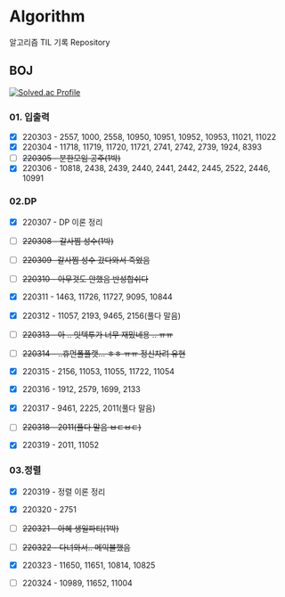 # Algorithm
알고리즘 TIL 기록 Repository

## BOJ

[![Solved.ac Profile](http://mazassumnida.wtf/api/v2/generate_badge?boj=qqff0311)](https://solved.ac/qqff0311/)

### 01. 입출력

- [x] 220303 - 2557, 1000, 2558, 10950, 10951, 10952, 10953, 11021, 11022
- [x] 220304 - 11718, 11719, 11720, 11721, 2741, 2742, 2739, 1924, 8393
- [ ] ~~220305 - 분한모임 공주(1박)~~
- [x] 220306 - 10818, 2438, 2439, 2440, 2441, 2442, 2445, 2522, 2446, 10991

### 02.DP 

- [x] 220307 - DP 이론 정리
- [ ] ~~220308 - 갈사찜 성수(1박)~~
- [ ] ~~220309 -갈사찜 성수 갔다와서 죽었음~~
- [ ] ~~220310 - 아무것도 안했음 반성합쉬다~~
- [x] 220311 - 1463, 11726, 11727, 9095, 10844
- [x] 220312 - 11057, 2193, 9465, 2156(풀다 말음)
- [ ] ~~220313 - 아 .. 잇텍투가 너무 재밌네용 .. ㅠㅠ~~
- [ ] ~~220314 - ..휴먼폴플랫... ㅎㅎ ㅠㅠ 정신차려 유현~~
- [x] 220315 - 2156, 11053, 11055, 11722, 11054
- [x] 220316 - 1912, 2579, 1699, 2133
- [x] 220317 - 9461, 2225, 2011(풀다 말음)
- [ ] ~~220318 - 2011(풀다 말음 ㅂㄷㅂㄷ)~~
- [x] 220319 - 2011, 11052 


### 03.정렬

- [x] 220319 - 정렬 이론 정리
- [x] 220320 - 2751
- [ ] ~~220321 - 아혜 생일파티(1박)~~
- [ ] ~~220322 - 다녀와서.. 메익불했음~~
- [x] 220323 - 11650, 11651, 10814, 10825
- [ ] 220324 - 10989, 11652, 11004

